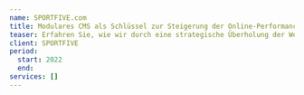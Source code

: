 ```yaml
---
name: SPORTFIVE.com
title: Modulares CMS als Schlüssel zur Steigerung der Online-Performance
teaser: Erfahren Sie, wie wir durch eine strategische Überholung der Website von SPORTFIVE nicht nur die Online-Präsenz maximiert, sondern auch die Customer Conversion Rate enorm erhöht haben, wodurch sich direkte und messbare Geschäftserfolge einstellten.
client: SPORTFIVE
period:
  start: 2022
  end:
services: []
---
```

